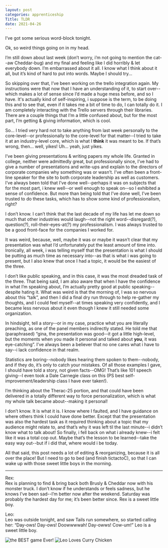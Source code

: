 ```yaml
---
layout: post 
categories: apprenticeship
Title: TLDR
date: 2021-04-26
---
```


I’ve got some serious word-block tonight.  

Ok, so weird things going on in my head.  

I’m still down about last week (don’t worry, i’m not going to mention the cat--aw Cheddar-bug) and my final and feeling like I did horribly & let everybody down.  I’m embarrassed about it all.  I know what I think about it all, but it’s kind of hard to put into words.  Maybe I should try...

So skipping over that, I’ve been working on the trello integration again.  My instructions were that now that I have an understanding of it, to start over--which makes a lot of sense since I’d made a huge mess before, and so I have.  It's actually kind of self-inspiring, i suppose is the term, to be doing this and to see that, even if it takes me a bit of time to do, I can totally do it.  I am completely interacting with the Trello servers through their libraries.  There are a couple things that I’m a little confused about, but for the most part, I’m getting & giving information, which is cool.  

So... I tried very hard not to take anything from last week personally to the core-level--or professionally to the core-level for that matter--I tried to take it at an industry-level core, which is what I **think** it was meant to be.  If that’s wrong, then… well, yikes! Uh… yeah, just yikes.  

I’ve been giving presentations & writing papers my whole life.  Granted in college, neither were admittedly great, but professionally since, I’ve had to give a number of presentations and write-ups and explain to the directors of corporate companies why something was or wasn’t.  I’ve often been a front-line speaker for the site to both corporate leadership as well as customers.  I’ve always been told that I’ve done well--perhaps it was on subjects that for the most part, i knew well--or well enough to speak on--so I exhibited a sense of confidence.   But more than being told that I’ve done well, I’ve been trusted to do these tasks, which has to show some kind of professionalism, right?

I don’t know.  I can’t think that the last decade of my life has let me down so much that other industries would laugh--not the right word--disregard(?), question(?), roll-their-eyes-at(?) my professionalism.  I was always trusted to be a good front-face for the companies I worked for.  

It was weird, because, well, maybe it was or maybe it wasn’t clear that my presentation was what I’d unfortunately put the least amount of time into.  Ironically, all week, i was telling myself that the presentation is what I should be putting as much time as necessary into--as that is what i was going to present, but I also knew that once I had a topic, it would be the easiest of the three.  

I don’t like public speaking, and in this case, it was the most dreaded task of the three.  That being said, I am also aware that when I have the confidence in what I’m speaking about, I’m actually pretty good at public speaking--despite hating it.  What was weird is that the morning of, I was so nervous about this “talk”, and then I did a final dry run through to help re-gather my thoughts, and I could feel myself--at times speaking very confidently, and I became less nervous about it even though I knew it still needed some organization.  

In hindsight, tell a story--or in my case, practice what you are literally preaching, as one of the panel members indirectly stated.  He told me that (paraphrased) “gina, the presentation was good--it got a little high-level, but the moments when you made it personal and talked about **you**, it was eye-catching”.  I’ve always been a believer that no one cares what i have to say--i lack confidence in that realm.  

Statistics are boring--nobody likes hearing them spoken to them--nobody, and if they do, it’s only to catch your mistakes.  Of all those examples I gave, I should have told a story, not given facts--OMG! That’s like 101 speech giving--I even took a Dale Carnegie class on this (PS best self-improvement/leadership class I have ever taken!). 

I’m thinking about the Therac-25 portion, and that could have been delivered in a totally different way to force personalization, which is what my whole talk became about--making it personal!

I don’t know.  It is what it is.  I know where I faulted, and I have guidance on where others think I could have done better. Except that the presentation was also the hardest task as it required thinking about a topic that my audience might relate to, and that’s why it was left til the last minute--i didn’t know what to talk about!  So finally, i fell back on what i already knew--i felt like it was a total cop out.  Maybe that’s the lesson to be learned--take the easy way out--but if i did that, where would i be today.

All that said, this post needs a lot of editing & reorganizing, because it is all over the place!  But  I need to go to bed (and finish tictactoC), so that I can wake up with those sweet little boys in the morning. 


***

Rex:  
Rex is planning to find & bring back both Brusly & Cheddar now with his monster truck.  I don’t know if he understands or feels sadness, but he knows I’ve been sad--I’m better now after the weekend.  Saturday was probably the hardest day for me; it’s been better since.  Rex is a sweet little boy.

Leo:  
Leo was outside tonight, and saw Tails run somewhere, so started calling her: “Day-ows!  Day-ows!  Doowwwwah!  Day-owws!  Cow-um!”  Leo is a sweet little boy.

![the BEST game Ever!](https://maniginam.github.io/blog/pics&vids/dontGetOffTheBed.jpeg)
![Leo Loves Curry Chicken](https://maniginam.github.io/blog/pics&vids/curryKisses.jpeg)